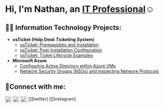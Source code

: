 
<h1>Hi, I'm Nathan, an <a href="https://linkedin.com/in/nnolan80">IT Professional</a>☺</h1>

<h2>👨‍💻 Information Technology Projects:</h2>

- <b>osTicket (Help Desk Ticketing System)</b>
  - [osTicket: Prerequisites and Installation](https://github.com/mwoosah/osticket-prereqs)
  - [osTicket: Post-Installation Configuration](https://github.com/mwoosah/post-install-config)
  - [osTicket: Ticket Lifecycle Examples](https://github.com/mwoosah/ticket-lifecycle)
- <b>Microsoft Azure</b>
  - [Configuring Active Directory within Azure VMs](https://github.com/mwoosah/configure-ad)
  - [Network Security Groups (NSGs) and Inspecting Network Protocols](https://github.com/mwoosah/azure-network-protocols)

<h2>🤳Connect with me:</h2>

[<img align="left" alt="Josh | Twitter" width="22px" src="https://cdn.jsdelivr.net/npm/simple-icons@v3/icons/twitter.svg" />][twitter]
[<img align="left" alt="Josh | LinkedIn" width="22px" src="https://cdn.jsdelivr.net/npm/simple-icons@v3/icons/linkedin.svg" />][linkedin]
[<img align="left" alt="Josh | Instagram" width="22px" src="https://cdn.jsdelivr.net/npm/simple-icons@v3/icons/instagram.svg" />][instagram]


[linkedin]: https://linkedin.com/in/nnolan80
